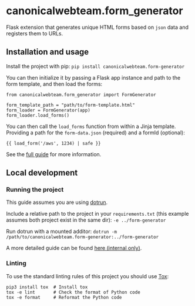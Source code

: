 # canonicalwebteam.form_generator

Flask extension that generates unique HTML forms based on `json` data and registers them to URLs.

## Installation and usage

Install the project with pip: `pip install canonicalwebteam.form-generator`

You can then initialize it by passing a Flask app instance and path to the form template, and then load the forms:

```
from canonicalwebteam.form_generator import FormGenerator

form_template_path = "path/to/form-template.html"
form_loader = FormGenerator(app)
form_loader.load_forms()
```

You can then call the `load_forms` function from within a Jinja template. Providing a path for the `form-data.json` (required) and a formId (optional):

```
{{ load_form('/aws', 1234) | safe }}
```

See the [full guide](https://webteam.canonical.com/practices/automated-form-builder) for more information.

## Local development

### Running the project

This guide assumes you are using [dotrun](https://github.com/canonical/dotrun/).

Include a relative path to the project in your `requirements.txt` (this example assumes both project exist in the same dir):
`-e ../form-generator`

Run dotrun with a mounted additor:
`dotrun -m /path/to/canonicalwebteam.form-generator:../form-generator`

A more detailed guide can be found [here (internal only)](https://discourse.canonical.com/t/how-to-run-our-python-modules-for-local-development/308).

### Linting

To use the standard linting rules of this project you should use [Tox](https://tox.wiki/en/latest/):

```
pip3 install tox  # Install tox
tox -e lint       # Check the format of Python code
tox -e format     # Reformat the Python code
```